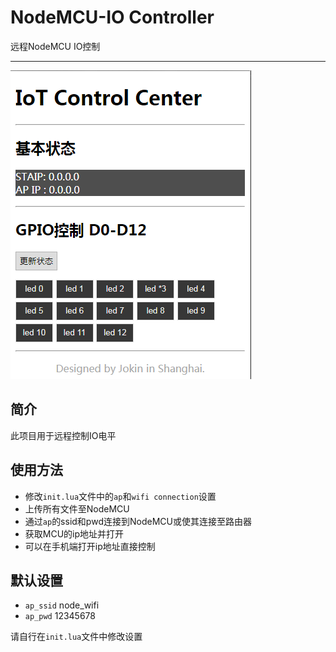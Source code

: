 # NodeMCU-IO Controller

远程NodeMCU IO控制

---

![NodeMCU](https://raw.githubusercontent.com/jokin1999/NodeMCU-IOController/master/iot.png)

## 简介

此项目用于远程控制IO电平

## 使用方法

- 修改`init.lua`文件中的`ap`和`wifi connection`设置
- 上传所有文件至NodeMCU
- 通过`ap`的ssid和pwd连接到NodeMCU或使其连接至路由器
- 获取MCU的ip地址并打开
- 可以在手机端打开ip地址直接控制

## 默认设置

- `ap_ssid` node_wifi
- `ap_pwd` 12345678

请自行在`init.lua`文件中修改设置
